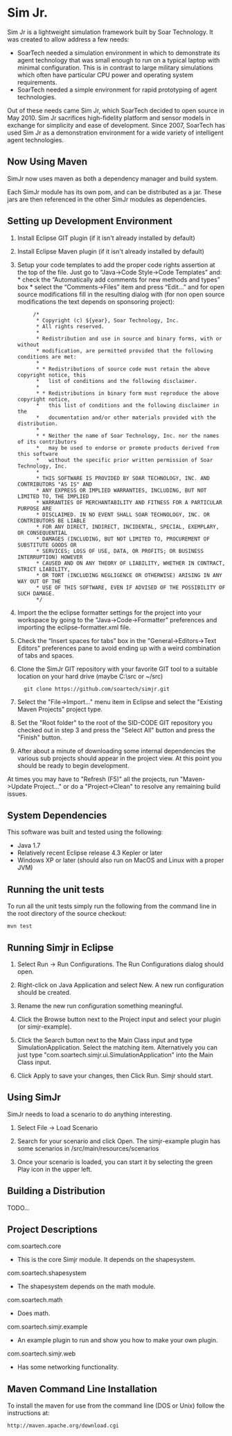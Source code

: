 # Sim Jr.

Sim Jr is a lightweight simulation framework built by Soar Technology. It was created to allow address a few needs:

* SoarTech needed a simulation environment in which to demonstrate its agent technology that was small enough to run on a typical laptop with minimal configuration. This is in contrast to large military simulations which often have particular CPU power and operating system requirements.
* SoarTech needed a simple environment for rapid prototyping of agent technologies.

Out of these needs came Sim Jr, which SoarTech decided to open source in May 2010. Sim Jr sacrifices high-fidelity platform and sensor models in exchange for simplicity and ease of development. Since 2007, SoarTech has used Sim Jr as a demonstration environment for a wide variety of intelligent agent technologies.


Now Using Maven
--------------------------------

SimJr now uses maven as both a dependency manager and build system.

Each SimJr module has its own pom, and can be distributed as a jar. These jars are then referenced in the other SimJr modules as dependencies.


Setting up Development Environment
--------------------------------

1. Install Eclipse GIT plugin (if it isn't already installed by default)

2. Install Eclipse Maven plugin (if it isn't already installed by default)

3. Setup your code templates to add the proper code rights assertion at the top of the file. Just go
   to “Java->Code Style->Code Templates” and:
       * check the “Automatically add comments for new methods and types” box
       * select the “Comments->Files” item and press “Edit...” and for open source modifications fill in the resulting dialog with (for non open source modifications the text depends on sponsoring project):

            /*
             * Copyright (c) ${year}, Soar Technology, Inc.
             * All rights reserved.
             * 
             * Redistribution and use in source and binary forms, with or without
             * modification, are permitted provided that the following conditions are met:
             * 
             * * Redistributions of source code must retain the above copyright notice, this
             *   list of conditions and the following disclaimer.
             * 
             * * Redistributions in binary form must reproduce the above copyright notice,
             *   this list of conditions and the following disclaimer in the
             *   documentation and/or other materials provided with the distribution.
             * 
             * * Neither the name of Soar Technology, Inc. nor the names of its contributors
             *   may be used to endorse or promote products derived from this software
             *   without the specific prior written permission of Soar Technology, Inc.
             * 
             * THIS SOFTWARE IS PROVIDED BY SOAR TECHNOLOGY, INC. AND CONTRIBUTORS "AS IS" AND
             * ANY EXPRESS OR IMPLIED WARRANTIES, INCLUDING, BUT NOT LIMITED TO, THE IMPLIED
             * WARRANTIES OF MERCHANTABILITY AND FITNESS FOR A PARTICULAR PURPOSE ARE
             * DISCLAIMED. IN NO EVENT SHALL SOAR TECHNOLOGY, INC. OR CONTRIBUTORS BE LIABLE
             * FOR ANY DIRECT, INDIRECT, INCIDENTAL, SPECIAL, EXEMPLARY, OR CONSEQUENTIAL
             * DAMAGES (INCLUDING, BUT NOT LIMITED TO, PROCUREMENT OF SUBSTITUTE GOODS OR
             * SERVICES; LOSS OF USE, DATA, OR PROFITS; OR BUSINESS INTERRUPTION) HOWEVER 
             * CAUSED AND ON ANY THEORY OF LIABILITY, WHETHER IN CONTRACT, STRICT LIABILITY, 
             * OR TORT (INCLUDING NEGLIGENCE OR OTHERWISE) ARISING IN ANY WAY OUT OF THE 
             * USE OF THIS SOFTWARE, EVEN IF ADVISED OF THE POSSIBILITY OF SUCH DAMAGE.
             */
 
4. Import the the eclipse formatter settings for the project into your workspace by going to the
   "Java->Code->Formatter" preferences and importing the eclipse-formatter.xml file.

5. Check the “Insert spaces for tabs” box in the "General->Editors->Text Editors" preferences pane
   to avoid ending up with a weird combination of tabs and spaces.

6. Clone the SimJr GIT repository with your favorite GIT tool to a suitable location on your hard drive (maybe C:\src or ~/src)

         git clone https://github.com/soartech/simjr.git

7. Select the "File->Import..." menu item in Eclipse and select the "Existing Maven Projects" project type.

8. Set the "Root folder" to the root of the SID-CODE GIT repository you checked out in step 3 and press the
   "Select All" button and press the "Finish" button.

9. After about a minute of downloading some internal dependencies the various sub projects
    should appear in the project view. At this point you should be ready to begin development.

At times you may have to "Refresh (F5)" all the projects, run "Maven->Update Project..." or do a "Project->Clean" to resolve any remaining build issues.


System Dependencies
----------------------

This software was built and tested using the following:

* Java 1.7 
* Relatively recent Eclipse release 4.3 Kepler or later
* Windows XP or later (should also run on MacOS and Linux with a proper JVM)

Running the unit tests
--------------------------------

To run all the unit tests simply run the following from the command line in the root directory of
the source checkout:

    mvn test

Running Simjr in Eclipse
--------------------------------

1. Select Run -> Run Configurations. The Run Configurations dialog should open.

2. Right-click on Java Application and select New. A new run configuration should be created.

3. Rename the new run configuration something meaningful.

4. Click the Browse button next to the Project input and select your plugin (or simjr-example).

5. Click the Search button next to the Main Class input and type SimulationApplication. Select the matching item. Alternatively you can just type "com.soartech.simjr.ui.SimulationApplication" into the Main Class input.

6. Click Apply to save your changes, then Click Run. Simjr should start.

Using SimJr
--------------------------------

SimJr needs to load a scenario to do anything interesting.

1. Select File -> Load Scenario

2. Search for your scenario and click Open. The simjr-example plugin has some scenarios in /src/main/resources/scenarios

3. Once your scenario is loaded, you can start it by selecting the green Play icon in the upper left.



Building a Distribution
--------------------------------

TODO...

Project Descriptions
------------------

com.soartech.core
* This is the core Simjr module. It depends on the shapesystem.

com.soartech.shapesystem
* The shapesystem depends on the math module.

com.soartech.math
* Does math.

com.soartech.simjr.example
* An example plugin to run and show you how to make your own plugin.

com.soartech.simjr.web
* Has some networking functionality.



Maven Command Line Installation
------------------------------

To install the maven for use from the command line (DOS or Unix) follow the instructions at:

    http://maven.apache.org/download.cgi

